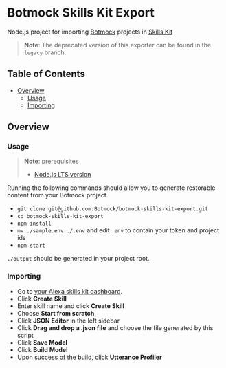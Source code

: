 # Botmock Skills Kit Export

Node.js project for importing [Botmock](https://botmock.com) projects in [Skills Kit](https://developer.amazon.com/en-US/alexa/alexa-skills-kit)

> **Note**: The deprecated version of this exporter can be found in the `legacy` branch.

## Table of Contents

* [Overview](#overview)
  * [Usage](#usage)
  * [Importing](#importing)

## Overview

### Usage

> **Note**: prerequisites
> - [Node.js LTS version](https://nodejs.org/en/)

Running the following commands should allow you to generate restorable content from your Botmock project.

- `git clone git@github.com:Botmock/botmock-skills-kit-export.git`
- `cd botmock-skills-kit-export`
- `npm install`
- `mv ./sample.env ./.env` and edit `.env` to contain your token and project ids
- `npm start`

`./output` should be generated in your project root.

### Importing

- Go to [your Alexa skills kit dashboard](https://developer.amazon.com/alexa/console/ask).
- Click **Create Skill**
- Enter skill name and click **Create Skill**
- Choose **Start from scratch**.
- Click **JSON Editor** in the left sidebar
- Click **Drag and drop a .json file** and choose the file generated by this script
- Click **Save Model**
- Click **Build Model**
- Upon success of the build, click **Utterance Profiler**
